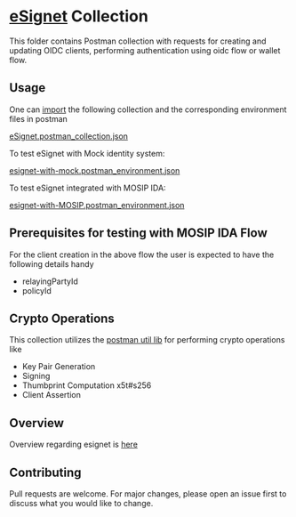 
# [eSignet](https://docs.esignet.io/overview) Collection

This folder contains Postman collection with requests for creating and updating OIDC clients, performing authentication using oidc flow or wallet flow.

## Usage

One can [import](https://learning.postman.com/docs/getting-started/importing-and-exporting/importing-and-exporting-overview/ "Postman Docs") the following collection and the corresponding environment files in postman

[eSignet.postman_collection.json](eSignet.postman_collection.json)

To test eSignet with Mock identity system:

[esignet-with-mock.postman_environment.json](esignet-with-mock.postman_environment.json)

To test eSignet integrated with MOSIP IDA:

[esignet-with-MOSIP.postman_environment.json](esignet-with-MOSIP.postman_environment.json)

## Prerequisites for testing with MOSIP IDA Flow
For the client creation in the above flow the user is expected to have the following details handy

* relayingPartyId
* policyId

## Crypto Operations

This collection utilizes the [postman util lib](https://joolfe.github.io/postman-util-lib/ "Postman Util Library") for performing crypto operations like

* Key Pair Generation
* Signing
* Thumbprint Computation x5t#s256
* Client Assertion


## Overview

Overview regarding esignet is [here](../README.md "readme")

## Contributing

Pull requests are welcome. For major changes, please open an issue first
to discuss what you would like to change.